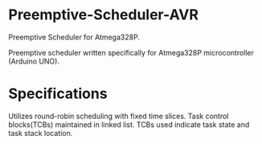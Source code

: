 # Preemptive-Scheduler-AVR
Preemptive Scheduler for Atmega328P.

Preemptive scheduler written specifically for Atmega328P microcontroller (Arduino UNO). 

Specifications
==============
Utilizes round-robin scheduling with fixed time slices.
Task control blocks(TCBs) maintained in linked list.
TCBs used indicate task state and task stack location. 
